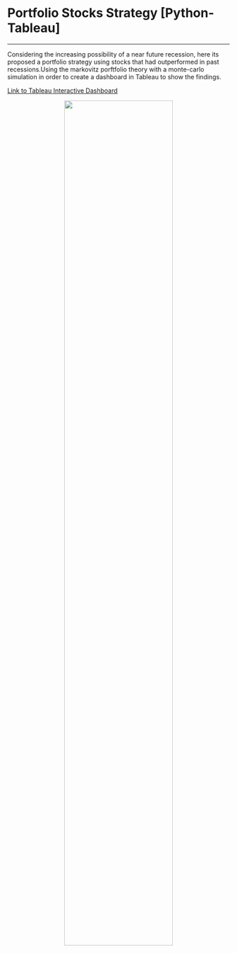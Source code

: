 # Portfolio Stocks Strategy [Python-Tableau]
---

Considering the increasing possibility of a near future recession, here its proposed a portfolio strategy using stocks that had outperformed in past recessions.Using the markovitz porftfolio theory with a monte-carlo simulation in order to create a dashboard in Tableau to show the findings.


 [Link to Tableau Interactive Dashboard](https://public.tableau.com/app/profile/camilo.alonso/viz/EfRecess/Dashboard1)


<p align="center">
 <img src="https://user-images.githubusercontent.com/116107042/197073373-49d6984c-86cd-4afe-86be-19950c40a8dd.png" width=70% height=70%>
</p>
